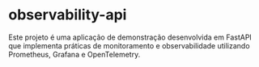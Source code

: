 # observability-api
Este projeto é uma aplicação de demonstração desenvolvida em FastAPI que implementa práticas de monitoramento e observabilidade utilizando Prometheus, Grafana e OpenTelemetry.
